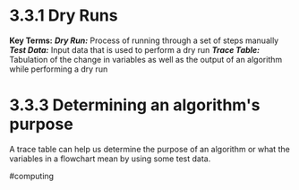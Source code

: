 # 3.3.1 Dry Runs
**Key Terms:**
***Dry Run:*** Process of running through a set of steps manually
***Test Data:*** Input data that is used to perform a dry run
***Trace Table:*** Tabulation of the change in variables as well as the output of an algorithm while performing a dry run

# 3.3.3 Determining an algorithm's purpose
A trace table can help us determine the purpose of an algorithm or what the variables in a flowchart mean by using some test data.

#computing 